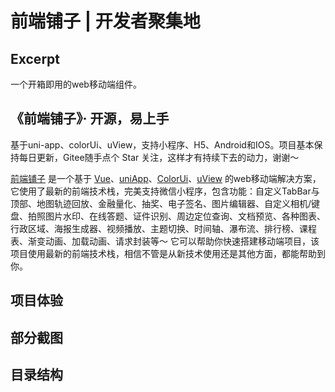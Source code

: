 # 前端铺子 | 开发者聚集地

## Excerpt
一个开箱即用的web移动端组件。

## 《前端铺子》· 开源，易上手
基于uni-app、colorUi、uView，支持小程序、H5、Android和IOS。项目基本保持每日更新，Gitee随手点个 Star 关注，这样才有持续下去的动力，谢谢～

[前端铺子](https://gitee.com/kevin_chou/qdpz) 是一个基于 [Vue](https://github.com/vuejs/vue-next)、[uniApp](https://uniapp.dcloud.io/)、[ColorUi](http://demo.color-ui.com/)、[uView](https://www.uviewui.com/) 的web移动端解决方案，它使用了最新的前端技术栈，完美支持微信小程序，包含功能：自定义TabBar与顶部、地图轨迹回放、金融量化、抽奖、电子签名、图片编辑器、自定义相机/键盘、拍照图片水印、在线答题、证件识别、周边定位查询、文档预览、各种图表、行政区域、海报生成器、视频播放、主题切换、时间轴、瀑布流、排行榜、课程表、渐变动画、加载动画、请求封装等～ 它可以帮助你快速搭建移动端项目，该项目使用最新的前端技术栈，相信不管是从新技术使用还是其他方面，都能帮助到你。

## 项目体验
## 部分截图

## 目录结构